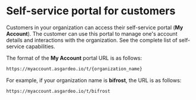 # Self-service portal for customers

<a :href="$withBase('/guides/users/manage-customers/')">Customers</a> in your organization can access their self-service portal (**My Account**). The customer can use this portal to manage one's account details and interactions with the organization. See the complete list of <a :href="$withBase('/guides/user-self-service/')">self-service capabilities</a>.

The format of the **My Account** portal URL is as follows:

```bash no-line-numbers
https://myaccount.asgardeo.io/t/{organization_name}
```

For example, if your organization name is **bifrost**, the URL is as follows:

```bash  no-line-numbers
https://myaccount.asgardeo.io/t/bifrost
```